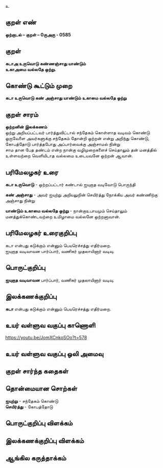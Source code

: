 உ

## குறள் எண் 

**ஒற்றாடல் – குறள் – 0ருஅரு - 0585**  

## குறள் 

**கடாஅ உருவொடு கண்ணஞ்சாது யாண்டும்  
உகாஅமை வல்லதே ஒற்று.**  

## கொண்டு கூட்டும் முறை

**கடா உருவொடு கண் அஞ்சாது யாண்டும் உகாமை வல்லதே ஒற்று**  

## குறள் சாரம் 

**ஒற்றனின் இலக்கணம்**  
ஒற்று அறியப்பட்டவர் பார்த்துவிட்டால் சந்தேகம் கொள்ளாத வடிவம் கொண்டு  
ஒருவேளை அவர்களுக்கு சந்தேகம் தோன்றி ஒற்றன் என்று அறிந்து கொண்டு, கோபத்தோடு பார்த்தபோது அப்பார்வைக்கு அஞ்சாமல் நின்று   
சாம தான பேத தண்டம் என்ற நான்கு வழிமுறைகளைச் செய்தாலும் தன் மனத்தில் உள்ளவற்றை வெளியிடாத வல்லமை உடையவனே ஒற்றன் ஆவான்.  

## பரிமேலழகர் உரை

**கடா உருவொடு** - ஒற்றப்பட்டார் கண்டால் ஐயுறாத வடிவோடு பொருந்தி  

**கண் அஞ்சாது** - அவர் ஐயுற்று அறியலுறின் செயிர்த்து நோக்கிய அவர் கண்ணிற்கு அஞ்சாது நின்று  

**யாண்டும் உகாமை வல்லதே ஒற்று** - நான்குஉபாயமும் செய்தாலும் மனத்துக்கொண்டவற்றை உமிழாமை வல்லனே ஒற்றனாவான்.  


## பரிமேலழகர் உரைகுறிப்பு   

கடா என்பது கடுக்கும் என்னும் பெயரெச்சத்து எதிர்மறை.    
ஐயுறாத வடிவாவன பார்ப்பார், வணிகர் முதலாயினார் வடிவு.    

## பொருட்குறிப்பு 
  
**ஐயுறாத வடிவாவன** பார்ப்பார், வணிகர் முதலாயினார் வடிவு.      

## இலக்கணக்குறிப்பு  

**கடா** என்பது கடுக்கும் என்னும் பெயரெச்சத்து எதிர்மறை.  

## உயர் வள்ளுவ வகுப்பு காணொளி

https://youtu.be/JomXCnkoSOo?t=578 

## உயர் வள்ளுவ வகுப்பு ஒலி அமைவு 

 
## குறள் சார்ந்த கதைகள் 


## தொன்மையான சொற்கள்

**ஐயுற்று** - சந்தேகம் கொண்டு   
**செயிர்த்து** - கோபத்தோடு   

## பொருட்குறிப்பு விளக்கம்


## இலக்கணக்குறிப்பு விளக்கம்


## ஆங்கில கருத்தாக்கம் 


